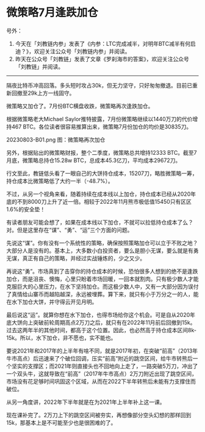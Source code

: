 # 微策略7月逢跌加仓

号外：
1. 今天在「刘教链内参」发表了《内参：LTC完成减半，对明年BTC减半有何启迪？》，欢迎关注公众号「刘教链内参」并阅读。
2. 昨天在公众号「刘教链」发表了文章《罗刹海市的答案》，欢迎关注公众号「刘教链」并阅读。

* * *

隔夜比特币冲高回落。多头短时攻占30k，但无力坚守，只好匆匆撤退。目前已重新回撤至29k上方一线固守。

微策略又加仓了。7月份BTC横盘收跌，微策略再次逢跌加仓。

根据微策略老大Michael Saylor推特披露，7月份微策略继续以1440万刀的代价增持467 BTC。各位读者很容易推算出来，微策略7月份加仓的均价是30835刀。

20230803-B01.png
图：微策略再次加仓

另外，根据贴出的微策略财报，整个二季度，微策略总共增持12333 BTC。截至7月底，微策略总持仓15.28w BTC，总成本45.3亿刀，平均成本29672刀。

行文至此，教链低头看了一眼自己的大饼持仓成本，15207刀，略胜微策略一筹，持仓成本比微策略低了大约一半（-48.7%）。

不过，从另一个视角来看，随着持续在成本线以上加仓，持仓成本已经从2020年底的不到8000刀上升了近一倍。相较于2022年11月熊市极低值15450只有区区1.6%的安全垫！

有读者朋友可能会想了，如果在成本线以下加仓，不就可以拉低持仓成本了么？对。但是这里存在“谋”、“勇”、“运”三个方面的问题。

先说这“谋”。你有没有一个系统性的策略，确保按照策略加仓可以立于不败之地？大部分人是没有的。基本上，大多数小白投资者，要么是胆小无谋，要么就是有勇无谋，真正有自己的策略，并经过实战锤炼的，少之又少。

再说这“勇”。市场真到了击穿你的持仓成本的时候，恐怕很多人想到的绝不是逢跌加仓，而是沮丧、懊悔，心里只盼着市场回暖，一回本就割肉。只有极少数人才能克服巨大的心里压力，在水下坚持加仓。而这极少数人中，又有一大部分因为误付了真情给山寨币而越陷越深，永远被埋葬。算下来，就只有小于万分之一的人，能在水下加仓大饼，并守得云开见月明。

最后说这“运”。就算你想在水下加仓，也得市场给你这个机会。可是自从2020年底大饼向上突破前轮周期高点2万刀之后，就只有在2022年11月前后回撤到15k。过去这两年半的其他时间，都高于这个位置。因此，也必然高于持仓成本区间8k-15k。所以，水下加仓，非不愿也，实不能也。

要说2021年和2017年的上半年有啥不同，就是2017年初，在突破“前高”（2013年牛市高点）后迅速来了个破位回调，压实“前高”附近的跳空区间，给牛市转熊后一个坚实的支撑区；而2021年则直接头也不回地向上走了，一路突破5万刀，冲出了一个双头牛，这就导致在“前高”（2017年牛市高点）2万刀附近出现了跳空区间，市场没有花足够时间巩固这个区域，从而在2022下半年转熊后未能有力支撑住而破位。

从另一角度讲，2022年下半年就是在为2021年上半年补上这一课。

现在课补完了。2万刀上下的跳空区间被夯实，再想像部分空头幻想的那样回到15k，那基本上是不可能至少也是很困难的了。



